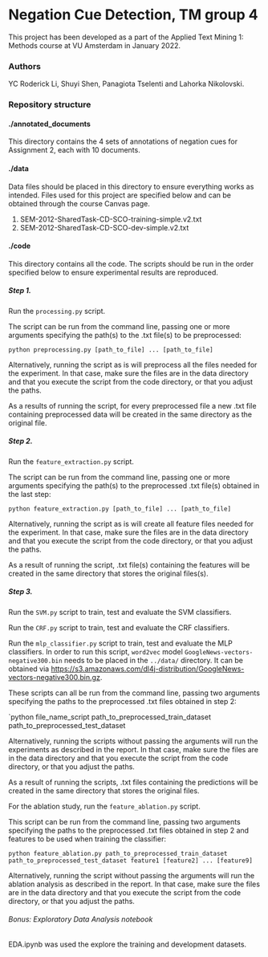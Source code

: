 # Negation Cue Detection, TM group 4
This project has been developed as a part of the Applied Text Mining 1: Methods course at VU Amsterdam in January 2022.

### Authors
YC Roderick Li, Shuyi Shen, Panagiota Tselenti and Lahorka Nikolovski.

### Repository structure

#### ./annotated_documents

This directory contains the 4 sets of annotations of negation cues for Assignment 2, each with 10 documents.

#### ./data
Data files should be placed in this directory to ensure everything works as intended.
Files used for this project are specified below and can be obtained through the course Canvas page.
1. SEM-2012-SharedTask-CD-SCO-training-simple.v2.txt
2. SEM-2012-SharedTask-CD-SCO-dev-simple.v2.txt

#### ./code
This directory contains all the code. The scripts should be run in the order specified below to ensure experimental results are reproduced.

##### Step 1.

Run the `processing.py` script.

The script can be run from the command line, passing one or more arguments specifying the path(s) to the .txt file(s) to be preprocessed:

`python preprocessing.py [path_to_file] ... [path_to_file]`

Alternatively, running the script as is will preprocess all the files needed for the experiment. In that case, make sure the files are in the data directory and that you execute the script from the code directory, or that you adjust the paths.

As a results of running the script, for every preprocessed file a new .txt file containing preprocessed data will be created in the same directory as the original file.

##### Step 2.
Run the `feature_extraction.py` script.

The script can be run from the command line, passing one or more arguments specifying the path(s) to the preprocessed .txt file(s) obtained in the last step:

`python feature_extraction.py [path_to_file] ... [path_to_file]`

Alternatively, running the script as is will create all feature files needed for the experiment. In that case, make sure the files are in the data directory and that you execute the script from the code directory, or that you adjust the paths.

As a result of running the script, .txt file(s) containing the features will be created in the same directory that stores the original files(s).


##### Step 3.
Run the `SVM.py` script to train, test and evaluate the SVM classifiers.

Run the `CRF.py` script to train, test and evaluate the CRF classifiers.

Run the `mlp_classifier.py` script to train, test and evaluate the MLP classifiers. In order to run this script, `word2vec` model `GoogleNews-vectors-negative300.bin` needs to be placed in the `../data/` directory. It can be obtained via https://s3.amazonaws.com/dl4j-distribution/GoogleNews-vectors-negative300.bin.gz.

These scripts can all be run from the command line, passing two arguments specifying the paths to the preprocessed .txt files obtained in step 2:

`python file_name_script path_to_preprocessed_train_dataset path_to_preprocessed_test_dataset

Alternatively, running the scripts without passing the arguments will run the experiments as described in the report. In that case, make sure the files are in the data directory and that you execute the script from the code directory, or that you adjust the paths.

As a result of running the scripts, .txt files containing the predictions will be created in the same directory that stores the original files.

For the ablation study, run the `feature_ablation.py` script.

This script can be run from the command line, passing two arguments specifying the paths to the preprocessed .txt files obtained in step 2 and features to be used when training the classifier:

`python feature_ablation.py path_to_preprocessed_train_dataset path_to_preprocessed_test_dataset feature1 [feature2] ... [feature9]`

Alternatively, running the script without passing the arguments will run the ablation analysis as described in the report. In that case, make sure the files are in the data directory and that you execute the script from the code directory, or that you adjust the paths.

###### Bonus: Exploratory Data Analysis notebook
EDA.ipynb was used the explore the training and development datasets.
